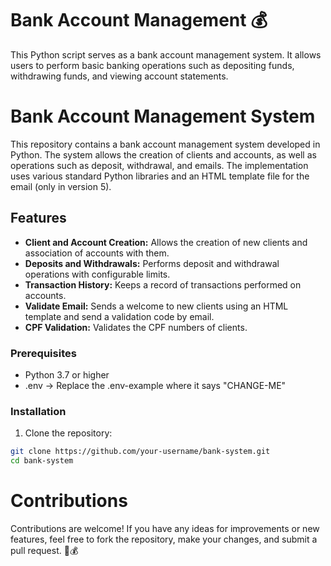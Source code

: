 # Bank Account Management 💰
This Python script serves as a bank account management system. It allows users to perform basic banking operations such as depositing funds, withdrawing funds, and viewing account statements.

# Bank Account Management System

This repository contains a bank account management system developed in Python. The system allows the creation of clients and accounts, as well as operations such as deposit, withdrawal, and emails. The implementation uses various standard Python libraries and an HTML template file for the email (only in version 5).

## Features

- **Client and Account Creation:** Allows the creation of new clients and association of accounts with them.
- **Deposits and Withdrawals:** Performs deposit and withdrawal operations with configurable limits.
- **Transaction History:** Keeps a record of transactions performed on accounts.
- **Validate Email:** Sends a welcome to new clients using an HTML template and send a validation code by email.
- **CPF Validation:** Validates the CPF numbers of clients.

### Prerequisites

- Python 3.7 or higher
- .env -> Replace the .env-example where it says "CHANGE-ME"

### Installation

1. Clone the repository:

```bash
git clone https://github.com/your-username/bank-system.git
cd bank-system
```
# Contributions

Contributions are welcome! If you have any ideas for improvements or new features, feel free to fork the repository, make your changes, and submit a pull request. 🚀💰
